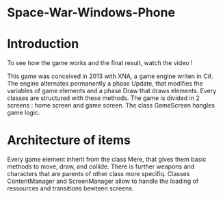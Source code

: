 # Space-War-Windows-Phone

# Introduction

To see how the game works and the final result, watch the video ! 

This game was conceived in 2013 with XNA, a game engine writen in C#. The engine alternates permanently a phase Update, that modifies the variables of game elements and a phase Draw that draws elements. Every classes are structured with these methods. The game is divided in 2 screens : home screen and game screen. The class GameScreen hangles game logic.

# Architecture of items

Every game element inherit from the class Mere, that gives them basic methods to move, draw, and collide. There is further weapons and characters that are parents of other class more specifiq.
Classes ContentManager and ScreenManager allow to handle the loading of ressources and transitions bewteen screens.
